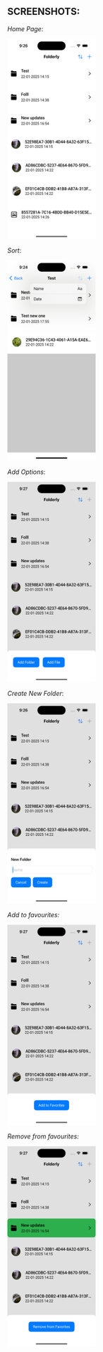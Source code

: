 
## SCREENSHOTS:

*Home Page*:
<div>
  <img src="List.png" width="200" height="450" >
</div>

*Sort*:
<div>
  <img src="Sort.PNG" width="200" height="450" >
</div>

*Add Options*:
<div>
  <img src="AddOptions.png" width="200" height="450" >
</div>

*Create New Folder*:
<div>
  <img src="New.png" width="200" height="450" >
</div>

*Add to favourites:*
<div>
  <img src="AddToFav.png" width="200" height="450" >
</div>

*Remove from favourites:*
<div>
  <img src="RemoveFromFav.png" width="200" height="450" >
</div>
